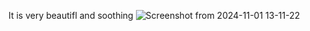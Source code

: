 It is very beautifl and soothing
![Screenshot from 2024-11-01 13-11-22](https://github.com/user-attachments/assets/ed6a7e66-0926-4dfe-a2ce-11528580b5a9)
